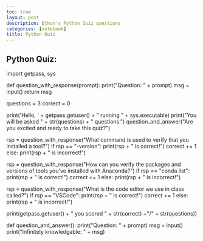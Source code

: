 ```yaml
---
toc: true
layout: post
description: Ethan's Python Quiz questions
categories: [notebook]
title: Python Quiz
---
```

## Python Quiz:

import getpass, sys

def question_with_response(prompt):
    print("Question: " + prompt)
    msg = input()
    return msg

questions = 3
correct = 0

print('Hello, ' + getpass.getuser() + " running " + sys.executable)
print("You will be asked " + str(questions) + " questions.")
question_and_answer("Are you excited and ready to take this quiz?")

rsp = question_with_response("What command is used to verify that you installed a tool?")
if rsp == "-version":
    print(rsp + " is correct!")
    correct += 1
else:
    print(rsp + " is incorrect!")

rsp = question_with_response("How can you verify the packages and versions of tools you've installed with Anaconda?")
if rsp == "conda list":
    print(rsp + " is correct!")
    correct += 1
else:
    print(rsp + " is incorrect!")

rsp = question_with_response("What is the code editor we use in class called?")
if rsp == "VSCode":
    print(rsp + " is correct!")
    correct += 1
else:
    print(rsp + " is incorrect!")

print(getpass.getuser() + " you scored " + str(correct) +"/" + str(questions))

def question_and_answer():
    print("Question: " + prompt)
    msg = input()
    print("Infinitely knowledgable: " + msg)

